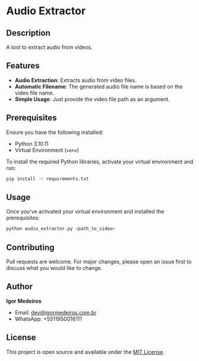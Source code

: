 # Audio Extractor

## Description
A tool to extract audio from videos.

## Features
- **Audio Extraction**: Extracts audio from video files.
- **Automatic Filename**: The generated audio file name is based on the video file name.
- **Simple Usage**: Just provide the video file path as an argument.

## Prerequisites
Ensure you have the following installed:
- Python 3.10.11
- Virtual Environment (`venv`)

To install the required Python libraries, activate your virtual environment and run:
```bash
pip install -r requirements.txt
```

## Usage
Once you've activated your virtual environment and installed the prerequisites:
```bash
python audio_extractor.py <path_to_video>
```

## Contributing
Pull requests are welcome. For major changes, please open an issue first to discuss what you would like to change.

## Author
**Igor Medeiros**
- Email: dev@igormedeiros.com.br
- WhatsApp: +5511950016111

## License
This project is open source and available under the [MIT License](LICENSE).
